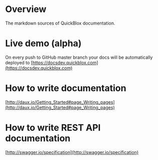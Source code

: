 # Overview

The markdown sources of QuickBlox documentation.

# Live demo (alpha)
On every push to GitHub master branch your docs will be automatically deployed to [https://docsdev.quickblox.com](https://docsdev.quickblox.com)

# How to write documentation

[http://daux.io/Getting_Started#page_Writing_pages](http://daux.io/Getting_Started#page_Writing_pages)

# How to write REST API documentation
[http://swagger.io/specification](http://swagger.io/specification)

